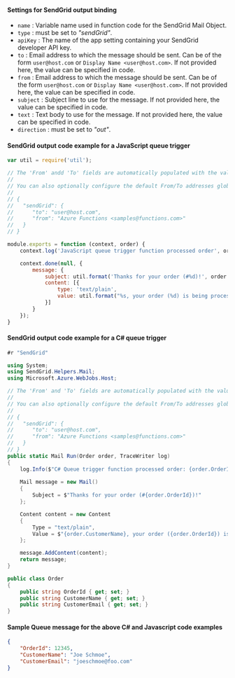 #### Settings for SendGrid output binding

- `name` : Variable name used in function code for the SendGrid Mail Object.
- `type` : must be set to *"sendGrid"*.
- `apiKey` : The name of the app setting containing your SendGrid developer API key.
- `to` : Email address to which the message should be sent. Can be of the form `user@host.com` or `Display Name <user@host.com>`. If not provided here, the value can be specified in code.
- `from` : Email address to which the message should be sent. Can be of the form `user@host.com` or `Display Name <user@host.com>`. If not provided here, the value can be specified in code.
- `subject` : Subject line to use for the message. If not provided here, the value can be specified in code.
- `text` : Text body to use for the message. If not provided here, the value can be specified in code. 
- `direction` : must be set to *"out"*. 

#### SendGrid output code example for a JavaScript queue trigger

```javascript
var util = require('util');

// The 'From' andd 'To' fields are automatically populated with the values specified by the binding settings.
//
// You can also optionally configure the default From/To addresses globally via host.config, e.g.:
//
// {
//   "sendGrid": {
//      "to": "user@host.com",
//      "from": "Azure Functions <samples@functions.com>"
//   }
// }

module.exports = function (context, order) {
    context.log('JavaScript queue trigger function processed order', order.orderId);

    context.done(null, {
        message: {
            subject: util.format('Thanks for your order (#%d)!', order.orderId),
            content: [{
                type: 'text/plain',
                value: util.format("%s, your order (%d) is being processed!", order.customerName, order.orderId)
            }]
        }
    });
}
```

#### SendGrid output code example for a C# queue trigger

```csharp
#r "SendGrid"

using System;
using SendGrid.Helpers.Mail;
using Microsoft.Azure.WebJobs.Host;

// The 'From' and 'To' fields are automatically populated with the values specified by the binding settings.
//
// You can also optionally configure the default From/To addresses globally via host.config, e.g.:
//
// {
//   "sendGrid": {
//      "to": "user@host.com",
//      "from": "Azure Functions <samples@functions.com>"
//   }
// }
public static Mail Run(Order order, TraceWriter log)
{
    log.Info($"C# Queue trigger function processed order: {order.OrderId}");
    
    Mail message = new Mail()
    {
        Subject = $"Thanks for your order (#{order.OrderId})!"
    };

    Content content = new Content
    {
        Type = "text/plain",
        Value = $"{order.CustomerName}, your order ({order.OrderId}) is being processed!"
    };

    message.AddContent(content);    
    return message;
}

public class Order
{
    public string OrderId { get; set; }
    public string CustomerName { get; set; }
    public string CustomerEmail { get; set; }
}
```

#### Sample Queue message for the above C# and Javascript code examples

```json
{
    "OrderId": 12345,
    "CustomerName": "Joe Schmoe", 
    "CustomerEmail": "joeschmoe@foo.com" 
}
```